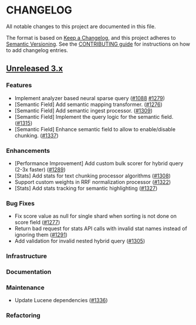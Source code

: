 # CHANGELOG
All notable changes to this project are documented in this file.

The format is based on [Keep a Changelog](https://keepachangelog.com/en/1.0.0/), and this project adheres to [Semantic Versioning](https://semver.org/spec/v2.0.0.html). See the [CONTRIBUTING guide](./CONTRIBUTING.md#Changelog) for instructions on how to add changelog entries.

## [Unreleased 3.x](https://github.com/opensearch-project/neural-search/compare/main...HEAD)

### Features
- Implement analyzer based neural sparse query ([#1088](https://github.com/opensearch-project/neural-search/pull/1088) [#1279](https://github.com/opensearch-project/neural-search/pull/1279))
- [Semantic Field] Add semantic mapping transformer. ([#1276](https://github.com/opensearch-project/neural-search/pull/1276))
- [Semantic Field] Add semantic ingest processor. ([#1309](https://github.com/opensearch-project/neural-search/pull/1309))
- [Semantic Field] Implement the query logic for the semantic field. ([#1315](https://github.com/opensearch-project/neural-search/pull/1315))
- [Semantic Field] Enhance semantic field to allow to enable/disable chunking. ([#1337](https://github.com/opensearch-project/neural-search/pull/1337))

### Enhancements
- [Performance Improvement] Add custom bulk scorer for hybrid query (2-3x faster) ([#1289](https://github.com/opensearch-project/neural-search/pull/1289))
- [Stats] Add stats for text chunking processor algorithms ([#1308](https://github.com/opensearch-project/neural-search/pull/1308))
- Support custom weights in RRF normalization processor ([#1322](https://github.com/opensearch-project/neural-search/pull/1322))
- [Stats] Add stats tracking for semantic highlighting ([#1327](https://github.com/opensearch-project/neural-search/pull/1327))

### Bug Fixes
- Fix score value as null for single shard when sorting is not done on score field ([#1277](https://github.com/opensearch-project/neural-search/pull/1277))
- Return bad request for stats API calls with invalid stat names instead of ignoring them ([#1291](https://github.com/opensearch-project/neural-search/pull/1291))
- Add validation for invalid nested hybrid query ([#1305](https://github.com/opensearch-project/neural-search/pull/1305))
### Infrastructure

### Documentation

### Maintenance
 - Update Lucene dependencies ([#1336](https://github.com/opensearch-project/neural-search/pull/1336))

### Refactoring
